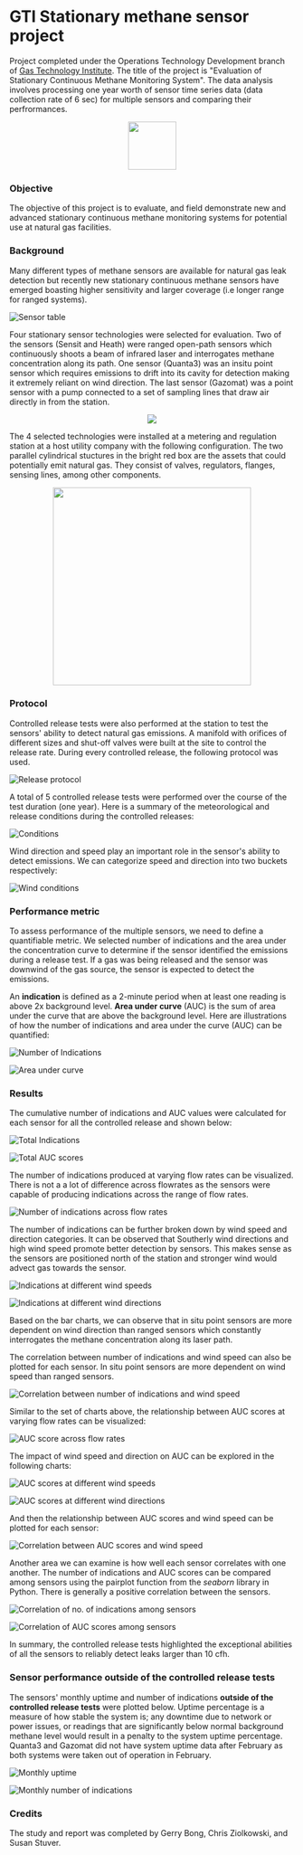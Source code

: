 # GTI Stationary methane sensor project

Project completed under the Operations Technology Development branch of [Gas Technology Institute](hhttps://www.gti.energy/). The title of the project is "Evaluation of Stationary Continuous Methane Monitoring System". The data analysis involves processing one year worth of sensor time series data (data collection rate of 6 sec) for multiple sensors and comparing their perfrormances.

<p align="center"><img src="images/gti_logo.jpg" height= "85"/></p>

### Objective 
The objective of this project is to evaluate, and field demonstrate new and advanced stationary continuous methane monitoring systems for potential use at natural gas facilities. 

### Background

Many different types of methane sensors are available for natural gas leak detection but recently new stationary continuous methane sensors have emerged boasting higher sensitivity and larger coverage (i.e longer range for ranged systems).

![Sensor table](images/sensor_table.png)

Four stationary sensor technologies were selected for evaluation. Two of the sensors (Sensit and Heath) were ranged open-path sensors which continuously shoots a beam of infrared laser and interrogates methane concentration along its path. One sensor (Quanta3) was an insitu point sensor which requires emissions to drift into its cavity for detection making it extremely reliant on wind direction. The last sensor (Gazomat) was a point sensor with a pump connected to a set of sampling lines that draw air directly in from the station.

<p align="center"><img src="images/four_technologies.png"/></p>

The 4 selected technologies were installed at a metering and regulation station at a host utility company with the following configuration. The two parallel cylindrical stuctures in the bright red box are the assets that could potentially emit natural gas. They consist of valves, regulators, flanges, sensing lines, among other components.

<p align="center"><img src="images/sensor_configuration.png" height = "350"/></p>

### Protocol

Controlled release tests were also performed at the station to test the sensors' ability to detect natural gas emissions. A manifold with orifices of different sizes and shut-off valves were built at the site to control the release rate. During every controlled release, the following protocol was used. 

![Release protocol](images/release_protocol.jpg)

A total of 5 controlled release tests were performed over the course of the test duration (one year). Here is a summary of the meteorological and release conditions during the controlled releases:

![Conditions](images/conditions.png)

Wind direction and speed play an important role in the sensor's ability to detect emissions. We can categorize speed and direction into two buckets respectively:  

![Wind conditions](images/wind_conditions.png)

### Performance metric

To assess performance of the multiple sensors, we need to define a quantifiable metric. We selected number of indications and the area under the concentration curve to determine if the sensor identified the emissions during a release test. If a gas was being released and the sensor was downwind of the gas source, the sensor is expected to detect the emissions. 

An **indication** is defined as a 2-minute period when at least one reading is above 2x background level. **Area under curve** (AUC) is the sum of area under the curve that are above the background level. Here are illustrations of how the number of indications and area under the curve (AUC) can be quantified:

![Number of Indications](images/indication.png)

![Area under curve](images/auc.png)

### Results

The cumulative number of indications and AUC values were calculated for each sensor for all the controlled release and shown below:

![Total Indications](images/total_indications.png)

![Total AUC scores](images/total_auc.png)

The number of indications produced at varying flow rates can be visualized. There is not a a lot of difference across flowrates as the sensors were capable of producing indications across the range of flow rates. 

![Number of indications across flow rates](images/indications_flowrate.png)

The number of indications can be further broken down by wind speed and direction categories. It can be observed that Southerly wind directions and high wind speed promote better detection by sensors. This makes sense as the sensors are positioned north of the station and stronger wind would advect gas towards the sensor. 

![Indications at different wind speeds](images/indications_windspeed.png)

![Indications at different wind directions](images/indications_winddirection.png)

Based on the bar charts, we can observe that in situ point sensors are more dependent on wind direction than ranged sensors which constantly interrogates the methane concentration along its laser path.

The correlation between number of indications and wind speed can also be plotted for each sensor. In situ point sensors are more dependent on wind speed than ranged sensors.

![Correlation between number of indications and wind speed](images/windspeed_correlation.png)

Similar to the set of charts above, the relationship between AUC scores at varying flow rates can be visualized:

![AUC score across flow rates](images/auc_flowrate.png)

The impact of wind speed and direction on AUC can be explored in the following charts:

![AUC scores at different wind speeds](images/auc_windspeed.png)

![AUC scores at different wind directions](images/auc_winddirection.png)

And then the relationship between AUC scores and wind speed can be plotted for each sensor:

![Correlation between AUC scores and wind speed](images/windspeed_correlation_auc.png)

Another area we can examine is how well each sensor correlates with one another. The number of indications and AUC scores can be compared among sensors using the pairplot function from the *seaborn* library in Python. There is generally a positive correlation between the sensors.

![Correlation of no. of indications among sensors](images/pairplot_indications.png)

![Correlation of AUC scores among sensors](images/pairplot_auc.png)

In summary, the controlled release tests highlighted the exceptional abilities of all the sensors to reliably detect leaks larger than 10 cfh.

### Sensor performance outside of the controlled release tests

The sensors' monthly uptime and number of indications **outside of the controlled release tests** were plotted below. Uptime percentage is a measure of how stable the system is; any downtime due to network or power issues, or readings that are significantly below normal background methane level would result in a penalty to the system uptime percentage. Quanta3 and Gazomat did not have system uptime data after February as both systems were taken out of operation in February.  

![Monthly uptime](images/uptime_monthly.jpg)

![Monthly number of indications](images/indications_monthly.jpg)


### Credits
The study and report was completed by Gerry Bong, Chris Ziolkowski, and Susan Stuver. 